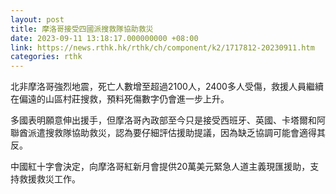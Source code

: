 ```yaml
---
layout: post
title: 摩洛哥接受四國派搜救隊協助救災
date: 2023-09-11 13:18:17.000000000 +08:00
link: https://news.rthk.hk/rthk/ch/component/k2/1717812-20230911.htm
categories: rthk
---
```


北非摩洛哥強烈地震，死亡人數增至超過2100人，2400多人受傷，救援人員繼續在偏遠的山區村莊搜救，預料死傷數字仍會進一步上升。

多國表明願意伸出援手，但摩洛哥內政部至今只是接受西班牙、英國、卡塔爾和阿聯酋派遣搜救隊協助救災，認為要仔細評估援助提議，因為缺乏協調可能會適得其反。

中國紅十字會決定，向摩洛哥紅新月會提供20萬美元緊急人道主義現匯援助，支持救援救災工作。
